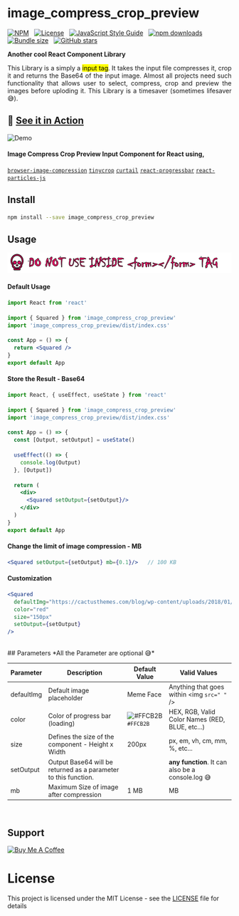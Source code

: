 # image_compress_crop_preview

[![NPM](https://img.shields.io/npm/v/image_compress_crop_preview.svg)](https://www.npmjs.com/package/image_compress_crop_preview) &nbsp; [![License](https://img.shields.io/badge/license-MIT-orange.svg)](https://opensource.org/licenses/MIT) &nbsp; [![JavaScript Style Guide](https://img.shields.io/badge/code_style-standard-brightgreen.svg)](https://standardjs.com)  &nbsp; [![npm downloads](https://img.shields.io/npm/dt/image_compress_crop_preview.svg?maxAge=2592000)](http://www.npmtrends.com/image_compress_crop_preview) &nbsp; [![Bundle size](https://img.shields.io/bundlephobia/min/image_compress_crop_preview.svg)](https://bundlephobia.com/result?p=image_compress_crop_preview) &nbsp; [![GitHub stars](https://img.shields.io/github/stars/FSYED7X/image_compress_crop_preview.svg?style=social&label=Star)](https://github.com/FSYED7X/image_compress_crop_preview)


__Another cool React Component Library__ 

<p style='text-align:justify'>This Library is a simply a <mark>input tag</mark>. It takes the input file compresses it, crop it and returns the Base64 of the input image. Almost all projects need such functionality that allows user to select, compress, crop and preview the images before uploding it. This Library is a timesaver (sometimes lifesaver 😅).</p>

## 🚀 [See it in Action](https://1dthizajchmucopxjhxata-on.drv.tw/build/)

![Demo](demo.gif)

#### Image Compress Crop Preview Input Component for React using, 
[`browser-image-compression`](https://www.npmjs.com/package/browser-image-compression) [`tinycrop`](https://www.npmjs.com/package/browser-image-compression) [`curtail`](https://www.npmjs.com/package/browser-image-compression) [`react-progressbar`](https://www.npmjs.com/package/browser-image-compression) [`react-particles-js`](https://www.npmjs.com/package/browser-image-compression)


## Install

```bash
npm install --save image_compress_crop_preview
```

## Usage

![Demo](alert.png)

#### Default Usage
```jsx
import React from 'react'

import { Squared } from 'image_compress_crop_preview'
import 'image_compress_crop_preview/dist/index.css'

const App = () => {
  return <Squared />
}
export default App

```

#### Store the Result - Base64 
```jsx
import React, { useEffect, useState } from 'react'

import { Squared } from 'image_compress_crop_preview'
import 'image_compress_crop_preview/dist/index.css'

const App = () => {
  const [Output, setOutput] = useState()
  
  useEffect(() => {
    console.log(Output)
  }, [Output])

  return (
    <div>
      <Squared setOutput={setOutput}/>
    </div>
  )
}
export default App

```

#### Change the limit of image compression - MB
```jsx
<Squared setOutput={setOutput} mb={0.1}/>   // 100 KB

```

#### Customization
```jsx
<Squared 
  defaultImg="https://cactusthemes.com/blog/wp-content/uploads/2018/01/tt_avatar_small.jpg" 
  color="red" 
  size="150px" 
  setOutput={setOutput}
/>

```
<br/>
## Parameters 
*All the Parameter are optional  😅*

Parameter | Description | Default Value | Valid Values
------------ | ------------- | ------------- | -------------
defaultImg | Default image placeholder | Meme Face | Anything that goes within <img `src=" "` />
color | Color of progress bar (loading) | ![#FFCB2B](https://via.placeholder.com/15/FFCB2B/000000?text=+) `#FFCB2B` | HEX, RGB, Valid Color Names (RED, BLUE, etc...)
size | Defines the size of the component - Height x Width | 200px | px, em, vh, cm, mm, %, etc...
setOutput | Output Base64 will be returned as a parameter to this function. |  | __any function__. It can also be a console.log  😅
  mb | Maximum Size of image after compression | 1 MB | MB

<br/>

## Support

<a href="https://www.buymeacoffee.com/fsyed7x" target="_blank"><img src="https://cdn.buymeacoffee.com/buttons/v2/default-red.png" alt="Buy Me A Coffee" height=60 width=217 ></a>
<br/>
# License

This project is licensed under the MIT License - see the [LICENSE](https://github.com/FSYED7X/image_compress_crop_preview/blob/master/LICENCE) file for details
